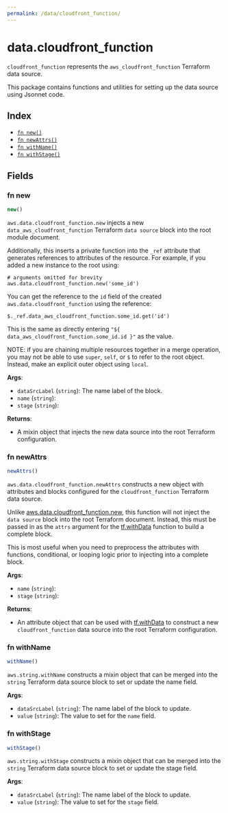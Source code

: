 ```yaml
---
permalink: /data/cloudfront_function/
---
```


# data.cloudfront_function

`cloudfront_function` represents the `aws_cloudfront_function` Terraform data source.



This package contains functions and utilities for setting up the data source using Jsonnet code.


## Index

* [`fn new()`](#fn-new)
* [`fn newAttrs()`](#fn-newattrs)
* [`fn withName()`](#fn-withname)
* [`fn withStage()`](#fn-withstage)

## Fields

### fn new

```ts
new()
```


`aws.data.cloudfront_function.new` injects a new `data_aws_cloudfront_function` Terraform `data source`
block into the root module document.

Additionally, this inserts a private function into the `_ref` attribute that generates references to attributes of the
resource. For example, if you added a new instance to the root using:

    # arguments omitted for brevity
    aws.data.cloudfront_function.new('some_id')

You can get the reference to the `id` field of the created `aws.data.cloudfront_function` using the reference:

    $._ref.data_aws_cloudfront_function.some_id.get('id')

This is the same as directly entering `"${ data_aws_cloudfront_function.some_id.id }"` as the value.

NOTE: if you are chaining multiple resources together in a merge operation, you may not be able to use `super`, `self`,
or `$` to refer to the root object. Instead, make an explicit outer object using `local`.

**Args**:
  - `dataSrcLabel` (`string`): The name label of the block.
  - `name` (`string`): 
  - `stage` (`string`): 

**Returns**:
- A mixin object that injects the new data source into the root Terraform configuration.


### fn newAttrs

```ts
newAttrs()
```


`aws.data.cloudfront_function.newAttrs` constructs a new object with attributes and blocks configured for the `cloudfront_function`
Terraform data source.

Unlike [aws.data.cloudfront_function.new](#fn-cloudfront_functionnew), this function will not inject the `data source`
block into the root Terraform document. Instead, this must be passed in as the `attrs` argument for the
[tf.withData](https://github.com/tf-libsonnet/core/tree/main/docs#fn-withdata) function to build a complete block.

This is most useful when you need to preprocess the attributes with functions, conditional, or looping logic prior to
injecting into a complete block.

**Args**:
  - `name` (`string`): 
  - `stage` (`string`): 

**Returns**:
  - An attribute object that can be used with [tf.withData](https://github.com/tf-libsonnet/core/tree/main/docs#fn-withdata) to construct a new `cloudfront_function` data source into the root Terraform configuration.


### fn withName

```ts
withName()
```

`aws.string.withName` constructs a mixin object that can be merged into the `string`
Terraform data source block to set or update the name field.



**Args**:
  - `dataSrcLabel` (`string`): The name label of the block to update.
  - `value` (`string`): The value to set for the `name` field.


### fn withStage

```ts
withStage()
```

`aws.string.withStage` constructs a mixin object that can be merged into the `string`
Terraform data source block to set or update the stage field.



**Args**:
  - `dataSrcLabel` (`string`): The name label of the block to update.
  - `value` (`string`): The value to set for the `stage` field.
